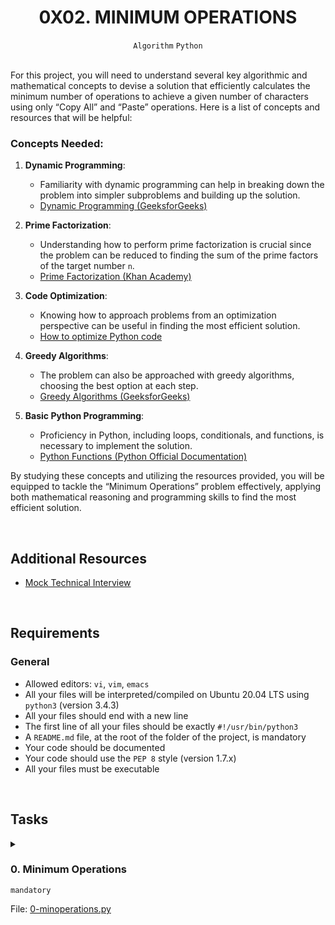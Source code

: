 <h1 align="center"><b>0X02. MINIMUM OPERATIONS</b></h1>
<div align="center"><code>Algorithm</code> <code>Python</code></div>

<!-- <br>
<hr>
<h3><a href=>Notes</a></h3>
<hr> -->


<!--==================================================-->
<br>

<p>For this project, you will need to understand several key algorithmic and mathematical concepts to devise a solution that efficiently calculates the minimum number of operations to achieve a given number of characters using only “Copy All” and “Paste” operations. Here is a list of concepts and resources that will be helpful:</p>

<h3>Concepts Needed:</h3>

<ol>
<li><p><strong>Dynamic Programming</strong>:</p>

<ul>
<li>Familiarity with dynamic programming can help in breaking down the problem into simpler subproblems and building up the solution.</li>
<li><a href="https://www.geeksforgeeks.org/dynamic-programming/" title="Dynamic Programming (GeeksforGeeks)" target="_blank">Dynamic Programming (GeeksforGeeks)</a></li>
</ul></li>
<li><p><strong>Prime Factorization</strong>:</p>

<ul>
<li>Understanding how to perform prime factorization is crucial since the problem can be reduced to finding the sum of the prime factors of the target number <code>n</code>.</li>
<li><a href="https://www.khanacademy.org/math/pre-algebra/pre-algebra-factors-multiples/pre-algebra-prime-factorization-prealg/v/prime-factorization" title="Prime Factorization (Khan Academy)" target="_blank">Prime Factorization (Khan Academy)</a></li>
</ul></li>
<li><p><strong>Code Optimization</strong>:</p>

<ul>
<li>Knowing how to approach problems from an optimization perspective can be useful in finding the most efficient solution.</li>
<li><a href="https://stackify.com/how-to-optimize-python-code/" title="How to optimize Python code" target="_blank">How to optimize Python code</a></li>
</ul></li>
<li><p><strong>Greedy Algorithms</strong>:</p>

<ul>
<li>The problem can also be approached with greedy algorithms, choosing the best option at each step.</li>
<li><a href="https://www.geeksforgeeks.org/greedy-algorithms/" title="Greedy Algorithms (GeeksforGeeks)" target="_blank">Greedy Algorithms (GeeksforGeeks)</a></li>
</ul></li>
<li><p><strong>Basic Python Programming</strong>:</p>

<ul>
<li>Proficiency in Python, including loops, conditionals, and functions, is necessary to implement the solution.</li>
<li><a href="https://docs.python.org/3/tutorial/controlflow.html#defining-functions" title="Python Functions (Python Official Documentation)" target="_blank">Python Functions (Python Official Documentation)</a></li>
</ul></li>
</ol>

<p>By studying these concepts and utilizing the resources provided, you will be equipped to tackle the “Minimum Operations” problem effectively, applying both mathematical reasoning and programming skills to find the most efficient solution.</p>

<br>

## Additional Resources
<ul>
<li><a href="https://www.youtube.com/watch?v=h4i4kjwncoU" target="_blank" title="Mock Technical Interview">Mock Technical Interview</a></li>
</ul>


<!--==================================================-->
<br>

## Requirements
<h3>General</h3>

- Allowed editors: <code>vi</code>, <code>vim</code>, <code>emacs</code>
- All your files will be interpreted/compiled on Ubuntu 20.04 LTS using <code>python3</code> (version 3.4.3)
- All your files should end with a new line
- The first line of all your files should be exactly <code>#!/usr/bin/python3</code>
- A <code>README.md</code> file, at the root of the folder of the project, is mandatory
- Your code should be documented
- Your code should use the <code>PEP 8</code> style (version 1.7.x)
- All your files must be executable

<!--==================================================-->
<br>

## Tasks
<details>
<summary>

### 0. Minimum Operations
`mandatory`

File: [0-minoperations.py]()
</summary>

<p>In a text file, there is a single character <code>H</code>. Your text editor can execute only two operations in this file: <code>Copy All</code> and <code>Paste</code>. Given a number <code>n</code>, write a method that calculates the fewest number of operations needed to result in exactly <code>n</code> <code>H</code> characters in the file.</p>

<ul>
<li>Prototype: <code>def minOperations(n)</code></li>
<li>Returns an integer</li>
<li>If <code>n</code> is impossible to achieve, return <code>0</code></li>
</ul>

<p><strong>Example:</strong></p>

<p><code>n = 9</code></p>

<p><code>H</code> =&gt; <code>Copy All</code> =&gt; <code>Paste</code> =&gt; <code>HH</code> =&gt; <code>Paste</code> =&gt;<code>HHH</code> =&gt; <code>Copy All</code> =&gt; <code>Paste</code> =&gt; <code>HHHHHH</code> =&gt; <code>Paste</code> =&gt; <code>HHHHHHHHH</code></p>

<p>Number of operations: <code>6</code></p>

<pre><code>carrie@ubuntu:~/0x02-minoperations$ cat 0-main.py
#!/usr/bin/python3
"""
Main file for testing
"""

minOperations = __import__('0-minoperations').minOperations

n = 4
print("Min # of operations to reach {} char: {}".format(n, minOperations(n)))

n = 12
print("Min # of operations to reach {} char: {}".format(n, minOperations(n)))

carrie@ubuntu:~/0x02-minoperations$
</code></pre>

<pre><code>carrie@ubuntu:~/0x02-minoperations$ ./0-main.py
Min number of operations to reach 4 characters: 4
Min number of operations to reach 12 characters: 7
carrie@ubuntu:~/0x02-minoperations$
</code></pre>


</details>

